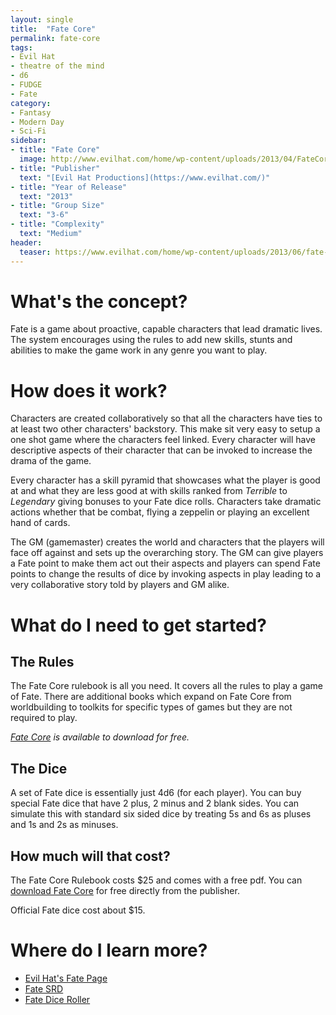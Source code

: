 ```yaml
---
layout: single
title:  "Fate Core"
permalink: fate-core
tags:
- Evil Hat
- theatre of the mind
- d6
- FUDGE
- Fate
category: 
- Fantasy
- Modern Day
- Sci-Fi
sidebar:
- title: "Fate Core"
  image: http://www.evilhat.com/home/wp-content/uploads/2013/04/FateCoreBookCover.jpg
- title: "Publisher"
  text: "[Evil Hat Productions](https://www.evilhat.com/)"
- title: "Year of Release"
  text: "2013"
- title: "Group Size"
  text: "3-6"
- title: "Complexity"
  text: "Medium"
header:
  teaser: https://www.evilhat.com/home/wp-content/uploads/2013/06/fate-pageheader3-v2.jpg
---
```


# What's the concept?

Fate is a game about proactive, capable characters that lead dramatic lives. The system encourages using the rules to add new skills, stunts and abilities to make the game work in any genre you want to play.

# How does it work?

Characters are created collaboratively so that all the characters have ties to at least two other characters' backstory. This make sit very easy to setup a one shot game where the characters feel linked. Every character will have descriptive aspects of their character that can be invoked to increase the drama of the game.

Every character has a skill pyramid that showcases what the player is good at and what they are less good at with skills ranked from _Terrible_ to _Legendary_ giving bonuses to your Fate dice rolls. Characters take dramatic actions whether that be combat, flying a zeppelin or playing an excellent hand of cards. 

The GM (gamemaster) creates the world and characters that the players will face off against and sets up the overarching story. The GM can give players a Fate point to make them act out their aspects and players can spend Fate points to change the results of dice by invoking aspects in play leading to a very collaborative story told by players and GM alike.

# What do I need to get started?

## The Rules

The Fate Core rulebook is all you need. It covers all the rules to play a game of Fate. There are additional books which expand on Fate Core from worldbuilding to toolkits for specific types of games but they are not required to play.

_[Fate Core](http://www.evilhat.com/home/wp-content/uploads/FateCore.zip) is available to download for free._

## The Dice

A set of Fate dice is essentially just 4d6 (for each player). You can buy special Fate dice that have 2 plus, 2 minus and 2 blank sides. You can simulate this with standard six sided dice by treating 5s and 6s as pluses and 1s and 2s as minuses.

## How much will that cost?

The Fate Core Rulebook costs $25 and comes with a free pdf. You can [download Fate Core](http://www.evilhat.com/home/wp-content/uploads/FateCore.zip) for free directly from the publisher.

Official Fate dice cost about $15.

# Where do I learn more?

* [Evil Hat's Fate Page](https://www.evilhat.com/home/fate-core/)
* [Fate SRD](https://fate-srd.com/)
* [Fate Dice Roller](https://matita.github.io/fatedice/)